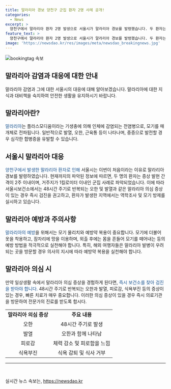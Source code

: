 ```yaml
---
title: 말라리아 경보 양천구 군집 환자 2명 사례 공개!
categories:
  - News
excerpt: >
  양천구에서 말라리아 환자 2명 발생으로 서울시가 말라리아 경보를 발령했습니다. 두 환자는 증상 발생 간격이 가까워 사례가 군집 현상으로, 역학조사 및 모기 방제를 실시할 예정입니다. 말라리아 의심 증상이 있는 경우 보건소에서 검사 받을 수 있습니다.
feature_text: >
  양천구에서 말라리아 환자 2명 발생으로 서울시가 말라리아 경보를 발령했습니다. 두 환자는 증상 발생 간격이 가까워 사례가 군집 현상으로, 역학조사 및 모기 방제를 실시할 예정입니다. 말라리아 의심 증상이 있는 경우 보건소에서 검사 받을 수 있습니다.
image: 'https://newsdao.kr/res/images/meta/newsdao_breakingnews.jpg'
---
```


<p><img src="https://newsdao.kr/res/images/meta/newsdao_breakingnews.jpg" alt="bookingtag 속보" /></p>

<h2>말라리아 감염과 대응에 대한 안내</h2>

<p data-ke-size="size16">말라리아 감염과 그에 대한 서울시의 대응에 대해 알아보겠습니다. 말라리아에 대한 지식과 대비책을 숙지하여 안전한 생활을 유지하시기 바랍니다.</p>

<h2 data-ke-size="size26">말라리아란?</h2>

<p><span style="color: #1a5490;">말라리아</span>는 플라스모디움이라는 기생충에 의해 인체에 감염되는 전염병으로, 모기를 매개체로 전파됩니다. 일반적으로 발열, 오한, 근육통 등이 나타나며, 중증으로 발전할 경우 심각한 합병증을 유발할 수 있습니다.</p>

<h2 data-ke-size="size26">서울시 말라리아 대응</h2>

<p><span style="color: #1a5490;">양천구에서 발생한 말라리아 환자로 인해</span> 서울시는 이번이 처음이라는 이유로 말라리아 경보를 발령하였습니다. 현재까지의 파악된 정보에 따르면, 두 명의 환자는 증상 발현 간격이 2주 이내이며, 거주지가 1킬로미터 이내인 군집 사례로 파악되었습니다. 이에 따라 서울시보건소에서는 48시간 주기로 반복되는 오한 및 발열과 같은 말라리아 의심 증상이 있는 경우 즉시 검진을 권고하고, 환자가 발생한 지역에서는 역학조사 및 모기 방제를 실시하고 있습니다.</p>

<h2 data-ke-size="size26">말라리아 예방과 주의사항</h2>

<p><span style="color: #1a5490;">말라리아의 예방</span>을 위해서는 모기 물리치와 예방약 복용이 중요합니다. 모기에 더불어 옷을 착용하고, 잠자리에 망을 이용하며, 외출 후에는 몸을 흔들어 모기를 떼어내는 등의 예방 방법을 적극적으로 실천해야 합니다. 특히, 해외 여행자들은 말라리아 발병이 우려되는 곳을 방문할 경우 의사의 지시에 따라 예방약 복용을 실천해야 합니다.</p>

<h2 data-ke-size="size26">말라리아 의심 시</h2>

<p>만약 일상생활 속에서 말라리아 의심 증상을 경험하게 된다면, <span style="color: #1a5490;">즉시 보건소를 찾아 검진을 받아야 합니다.</span> 48시간 주기로 반복되는 오한과 발열, 피로감, 식욕부진 등의 증상이 있는 경우, 빠른 치료가 매우 중요합니다. 이러한 의심 증상이 있을 경우 즉시 의료기관을 방문하여 전문가의 진료를 받도록 합시다.</p>

<table>
    <tbody>
        <tr>
            <td style="text-align: center; height: 17px;"><b>말라리아 의심 증상</b></td>
            <td style="text-align: center; height: 17px;"><b>주요 내용</b></td>
        </tr>
        <tr>
            <td style="text-align: center;">오한</td>
            <td style="text-align: center;">48시간 주기로 발생</td>
        </tr>
        <tr>
            <td style="text-align: center;">발열</td>
            <td style="text-align: center;">오한과 함께 나타남</td>
        </tr>
        <tr>
            <td style="text-align: center;">피로감</td>
            <td style="text-align: center;">체력 감소 및 피로함을 느낌</td>
        </tr>
        <tr>
            <td style="text-align: center;">식욕부진</td>
            <td style="text-align: center;">식욕 감퇴 및 식사 거부</td>
        </tr>
    </tbody>
</table>

<hr>

<p data-ke-size="size16">&nbsp;</p>
실시간 뉴스 속보는, <a href="https://newsdao.kr" rel="dofollow">https://newsdao.kr</a>


